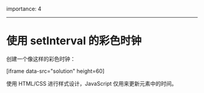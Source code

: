 importance: 4

---

# 使用 setInterval 的彩色时钟

创建一个像这样的彩色时钟：

[iframe data-src="solution" height=60]

使用 HTML/CSS 进行样式设计，JavaScript 仅用来更新元素中的时间。

